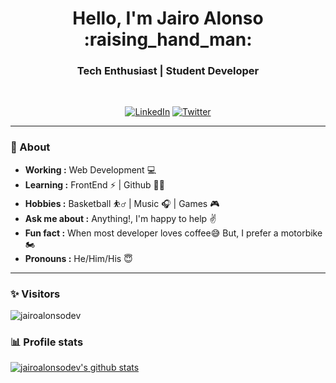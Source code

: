 <h1 align="center"> Hello, I'm Jairo Alonso :raising_hand_man: </h1>

<h3 align="center">  Tech Enthusiast | Student Developer </h3> <br>

<p align="center"> 
<a href="https://www.linkedin.com/in/jairoalonsodev/"><img alt="LinkedIn" src="https://img.shields.io/badge/-jairoalonsodev-blue?style=flat-square&logo=Linkedin&logoColor=white&link=https://www.linkedin.com/in/jairoalonsodev/"></a>
<a href="https://twitter.com/jairoalonsodev"><img alt="Twitter" src="https://img.shields.io/badge/-jairoalonsodev-1ca0f1?style=flat-square&logo=twitter&logoColor=white&link=https://twitter.com/SulthanNK"></a>
</p>

---------------------------------------------------------------------------------------------------------------------------------------------------------------------------------
### 🤔 About
-  **Working :**  Web Development :computer:
-  **Learning :** FrontEnd :zap: | Github :man_student:	
-  **Hobbies :** Basketball :basketball_man: | Music :headphones: | Games :video_game:
-  **Ask me about :** Anything!, I'm happy to help :v:
-  **Fun fact :** When most developer loves coffee:sweat_smile: But, I prefer a motorbike :motorcycle: 
-  **Pronouns :** He/Him/His :innocent:

---------------------------------------------------------------------------------------------------------------------------------------------------------------------------------
### ✨ Visitors 

<p align="left"> <img src="https://komarev.com/ghpvc/?username=jairoalonsodev" alt="jairoalonsodev" /> </p>

### 📊 Profile stats

[![jairoalonsodev's github stats](https://github-readme-stats.vercel.app/api?username=jairoalonsodev&show_icons=true&title_color=fff&icon_color=79ff97&text_color=9f9f9f&bg_color=151515)](https://github.com/jairoalonsodev/github-readme-stats)

